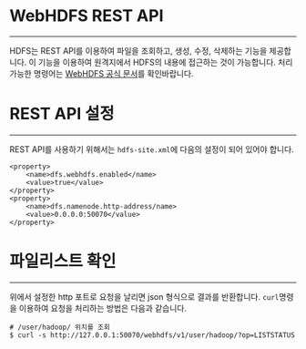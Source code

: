 # WebHDFS REST API
***
HDFS는 REST API를 이용하여 파일을 조회하고, 생성, 수정, 삭제하는 기능을 제공합니다. 이 기능을 이용하여 원격지에서 HDFS의 내용에 접근하는 것이 가능합니다. 처리 가능한 명령어는 [WebHDFS 공식 문서](https://hadoop.apache.org/docs/stable/hadoop-project-dist/hadoop-hdfs/WebHDFS.html)를 확인바랍니다.

# REST API 설정
***
REST API를 사용하기 위해서는 `hdfs-site.xml`에 다음의 설정이 되어 있어야 합니다.
```
<property>
    <name>dfs.webhdfs.enabled</name>
    <value>true</value>
</property>
<property>
    <name>dfs.namenode.http-address/name>
    <value>0.0.0.0:50070</value>
</property>
```
# 파일리스트 확인 
***
위에서 설정한 http 포트로 요청을 날리면 json 형식으로 결과를 반환합니다. `curl`명령을 이용하여 요청을 처리하는 방법은 다음과 같습니다.

```
# /user/hadoop/ 위치를 조회 
$ curl -s http://127.0.0.1:50070/webhdfs/v1/user/hadoop/?op=LISTSTATUS 
```






